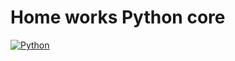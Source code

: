 # Home works Python core  
[![Python](https://img.shields.io/badge/python-3670A0?style=for-the-badge&logo=python&logoColor=ffdd54)](https://www.python.org)
